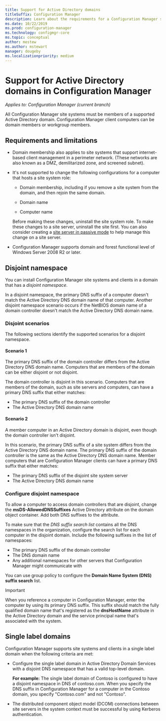 ```yaml
---
title: Support for Active Directory domains
titleSuffix: Configuration Manager
description: Learn about the requirements for a Configuration Manager site system in an Active Directory domain.
ms.date: 10/22/2019
ms.prod: configuration-manager
ms.technology: configmgr-core
ms.topic: conceptual
author: mestew
ms.author: mstewart
manager: dougeby
ms.localizationpriority: medium
---
```


# Support for Active Directory domains in Configuration Manager

*Applies to: Configuration Manager (current branch)*

All Configuration Manager site systems must be members of a supported Active Directory domain. Configuration Manager client computers can be domain members or workgroup members.  

## Requirements and limitations

- Domain membership also applies to site systems that support internet-based client management in a perimeter network. (These networks are also known as a DMZ, demilitarized zone, and screened subnet).  

- It's not supported to change the following configurations for a computer that hosts a site system role:  

  - Domain membership, including if you remove a site system from the domain, and then rejoin the same domain.

  - Domain name  

  - Computer name  

  Before making these changes, uninstall the site system role. To make these changes to a site server, uninstall the site first. You can also consider creating a [site server in passive mode](../../servers/deploy/configure/site-server-high-availability.md) to help manage this change on a site server.

- Configuration Manager supports domain and forest functional level of Windows Server 2008 R2 or later.<!-- SCCMDocs#1853 -->

## <a name="bkmk_Disjoint"></a> Disjoint namespace

You can install Configuration Manager site systems and clients in a domain that has a *disjoint namespace*.  

In a disjoint namespace, the primary DNS suffix of a computer doesn't match the Active Directory DNS domain name of that computer. Another disjoint namespace scenario occurs if the NetBIOS domain name of a domain controller doesn't match the Active Directory DNS domain name.  

### Disjoint scenarios

The following sections identify the supported scenarios for a disjoint namespace.  

#### Scenario 1

The primary DNS suffix of the domain controller differs from the Active Directory DNS domain name. Computers that are members of the domain can be either disjoint or not disjoint.

The domain controller is disjoint in this scenario. Computers that are members of the domain, such as site servers and computers, can have a primary DNS suffix that either matches:

- The primary DNS suffix of the domain controller
- The Active Directory DNS domain name

#### Scenario 2

A member computer in an Active Directory domain is disjoint, even though the domain controller isn't disjoint.

In this scenario, the primary DNS suffix of a site system differs from the Active Directory DNS domain name. The primary DNS suffix of the domain controller is the same as the Active Directory DNS domain name. Member computers that are Configuration Manager clients can have a primary DNS suffix that either matches:

- The primary DNS suffix of the disjoint site system server
- The Active Directory DNS domain name

### Configure disjoint namespace

To allow a computer to access domain controllers that are disjoint, change the **msDS-AllowedDNSSuffixes** Active Directory attribute on the domain object container. Add both DNS suffixes to the attribute.  

To make sure that the *DNS suffix search list* contains all the DNS namespaces in the organization, configure the search list for each computer in the disjoint domain. Include the following suffixes in the list of namespaces:

- The primary DNS suffix of the domain controller
- The DNS domain name
- Any additional namespaces for other servers that Configuration Manager might communicate with

You can use group policy to configure the **Domain Name System (DNS) suffix search** list.  

> [!IMPORTANT]  
> When you reference a computer in Configuration Manager, enter the computer by using its primary DNS suffix. This suffix should match the fully qualified domain name that's registered as the **dnsHostName** attribute in the Active Directory domain and the service principal name that's associated with the system.  

## <a name="bkmk_SLD"></a> Single label domains

Configuration Manager supports site systems and clients in a single label domain when the following criteria are met:  

- Configure the single label domain in Active Directory Domain Services with a disjoint DNS namespace that has a valid top-level domain.  

  **For example:** The single label domain of Contoso is configured to have a disjoint namespace in DNS of contoso.com. When you specify the DNS suffix in Configuration Manager for a computer in the Contoso domain, you specify "Contoso.com" and not "Contoso".  

- The distributed component object model (DCOM) connections between site servers in the system context must be successful by using Kerberos authentication.  
